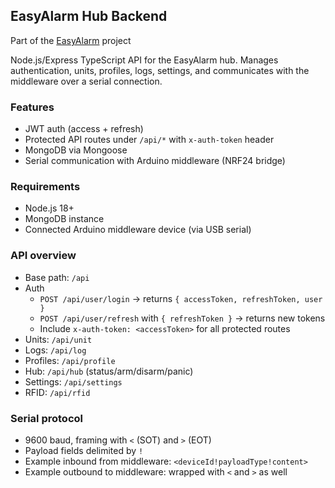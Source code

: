 ## EasyAlarm Hub Backend

Part of the [EasyAlarm](https://github.com/EasyAlarm) project 

Node.js/Express TypeScript API for the EasyAlarm hub. Manages authentication, units, profiles, logs, settings, and communicates with the middleware over a serial connection.

### Features
- JWT auth (access + refresh)
- Protected API routes under `/api/*` with `x-auth-token` header
- MongoDB via Mongoose
- Serial communication with Arduino middleware (NRF24 bridge)

### Requirements
- Node.js 18+
- MongoDB instance
- Connected Arduino middleware device (via USB serial)


### API overview
- Base path: `/api`
- Auth
  - `POST /api/user/login` → returns `{ accessToken, refreshToken, user }`
  - `POST /api/user/refresh` with `{ refreshToken }` → returns new tokens
  - Include `x-auth-token: <accessToken>` for all protected routes
- Units: `/api/unit`
- Logs: `/api/log`
- Profiles: `/api/profile`
- Hub: `/api/hub` (status/arm/disarm/panic)
- Settings: `/api/settings`
- RFID: `/api/rfid`

### Serial protocol
- 9600 baud, framing with `<` (SOT) and `>` (EOT)
- Payload fields delimited by `!`
- Example inbound from middleware: `<deviceId!payloadType!content>`
- Example outbound to middleware: wrapped with `<` and `>` as well
